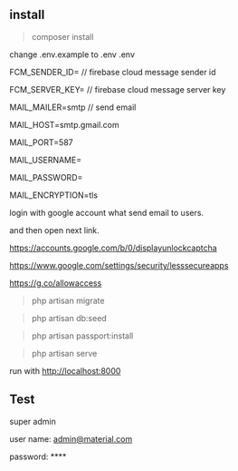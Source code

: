 ## install

>composer install

change .env.example to .env
 .env

FCM_SENDER_ID=     // firebase cloud message sender id

FCM_SERVER_KEY=   // firebase cloud message server key


MAIL_MAILER=smtp                   // send email

MAIL_HOST=smtp.gmail.com

MAIL_PORT=587

MAIL_USERNAME=

MAIL_PASSWORD=

MAIL_ENCRYPTION=tls


login with google account what send email to users.

and then open next link.

https://accounts.google.com/b/0/displayunlockcaptcha

https://www.google.com/settings/security/lesssecureapps

https://g.co/allowaccess


>php artisan migrate

>php artisan db:seed

>php artisan passport:install

>php artisan serve


run with [http://localhost:8000](http://localhost:8000)

## Test
super admin

user name: 	admin@material.com

password: 	****